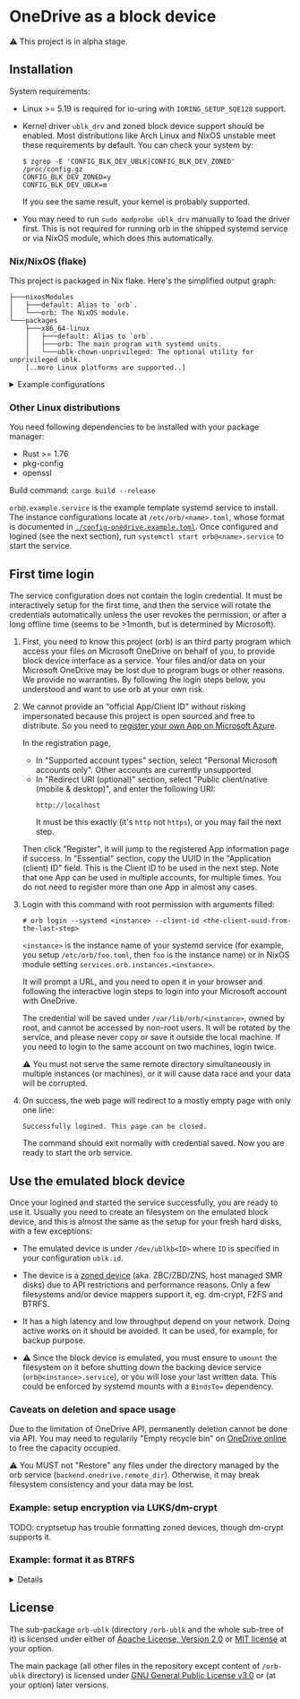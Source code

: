 # OneDrive as a block device

:warning: This project is in alpha stage.

## Installation

System requirements:

- Linux >= 5.19 is required for io-uring with `IORING_SETUP_SQE128` support.

- Kernel driver `ublk_drv` and zoned block device support should be enabled.
  Most distributions like Arch Linux and NixOS unstable meet these requirements
  by default. You can check your system by:

  ```console
  $ zgrep -E 'CONFIG_BLK_DEV_UBLK|CONFIG_BLK_DEV_ZONED' /proc/config.gz
  CONFIG_BLK_DEV_ZONED=y
  CONFIG_BLK_DEV_UBLK=m
  ```
  If you see the same result, your kernel is probably supported.

- You may need to run `sudo modprobe ublk_drv` manually to load the driver
  first. This is not required for running orb in the shipped systemd service or
  via NixOS module, which does this automatically.

### Nix/NixOS (flake)

This project is packaged in Nix flake. Here's the simplified output graph:
```
├───nixosModules
│   ├───default: Alias to `orb`.
│   └───orb: The NixOS module.
└───packages
    ├───x86_64-linux
    │   ├───default: Alias to `orb`.
    │   ├───orb: The main program with systemd units.
    │   └───ublk-chown-unprivileged: The optional utility for unprivileged ublk.
    [..more Linux platforms are supported..]
```

<details>

<summary>Example configurations</summary>

To use the orb service, add the flake input `github:oxalica/orb`, and import
its NixOS modules.
```nix
# Example flake.nix for demostration. Please edit your own one to add changes.
{
  inputs.nixpkgs.url = "github:NixOS/nixpkgs/nixos-unstable";
  inputs.orb.url = "github:oxalica/orb";

  outputs = { nixpkgs, orb, ... }: {
    nixosConfigurations.your-system = nixpkgs.lib.nixosSystem {
      system = "x86_64-linux";
      modules = with nixosModules; [
        orb.nixosModules.orb
        ./path/to/your/configuration.nix
      ];
    };
  };
}
```

Now you can use the module in your `configuration.nix`:
```nix
{ ... }:
{
  services.orb.instances = {
    # The instance name. It coresponds to the systemd service
    # `orb@my-device.service`. By default it will not be automatically started.
    "my-device".settings = {
        # Required device id. It's recommended to start at 80.
        # This creates block device `/dev/ublkb80`.
        ublk.id = 80; 
        # Other settings and their defaults can be seen in
        # ./config-onedrive.example.toml
        device = {
          dev_size = "1TiB";
          zone_size = "256MiB";
          min_chunk_size = "1MiB";
          max_chunk_size = "256MiB";
        };
        backend.onedrive.remote_dir = "/orb";
    };
  };

  # If you want to mount the block device, you can create systemd mounts.
  # This is an example.
  systemd.mounts = [
    {
      type = "btrfs";
      # Fill in your filesystem UUID after mkfs.
      what = "/dev/disk/by-uuid/11111111-2222-3333-4444-555555555555";
      where = "/mnt/my-mount-point";
      # Do not forget dependencies.
      requires = [ "orb@my-device.service" ];
      after = [ "orb@my-device.service" ];
      # It's recommended to set `noatime` and `commit=300` to reduce write
      # frequency and amplification, but longer `commit` time risks rollbacking
      # more data on network issues if not `sync`ed. It will not break
      # filesystem consistency though. Set at your own risk.
      options = "noatime,commit=300,compress=zstd:7";
    }
  ];
}
```

Note that the service can only work after login and setup first. See the
following sections for details.

</details>

### Other Linux distributions

You need following dependencies to be installed with your package manager:
- Rust >= 1.76
- pkg-config
- openssl

Build command: `cargo build --release`

`orb@.example.service` is the example template systemd service to install.
The instance configurations locate at `/etc/orb/<name>.toml`, whose format is
documented in
[`./config-onedrive.example.toml`](./config-onedrive.example.toml).
Once configured and logined (see the next section), run
`systemctl start orb@<name>.service` to start the service.

## First time login

The service configuration does not contain the login credential. It must be
interactively setup for the first time, and then the service will rotate the
credentials automatically unless the user revokes the permission, or after a
long offline time (seems to be >1month, but is determined by Microsoft).

1.  First, you need to know this project (orb) is an third party program which
    access your files on Microsoft OneDrive on behalf of you, to provide block
    device interface as a service. Your files and/or data on your Microsoft
    OneDrive may be lost due to program bugs or other reasons. We provide no
    warranties. By following the login steps below, you understood and want to
    use orb at your own risk.

2.  We cannot provide an "official App/Client ID" without risking impersonated
    because this project is open sourced and free to distribute. So you need to
    [register your own App on Microsoft
    Azure](https://portal.azure.com/#view/Microsoft_AAD_RegisteredApps/ApplicationsListBlade).

    In the registration page, 
    - In "Supported account types" section, select "Personal Microsoft accounts
      only". Other accounts are currently unsupported.
    - In "Redirect URI (optional)" section, select "Public client/native
      (mobile & desktop)", and enter the following URI:
      ```text
      http://localhost
      ```
      It must be this exactly (it's `http` not `https`), or you may fail the
      next step.

    Then click "Register", it will jump to the registered App information page
    if success. In "Essential" section, copy the UUID in the "Application
    (client) ID" field. This is the Client ID to be used in the next step.
    Note that one App can be used in multiple accounts, for multiple times. You
    do not need to register more than one App in almost any cases.

3.  Login with this command with root permission with arguments filled:
    ```console
    # orb login --systemd <instance> --client-id <the-client-uuid-from-the-last-step>
    ```
    `<instance>` is the instance name of your systemd service (for example, you
    setup `/etc/orb/foo.toml`, then `foo` is the instance name) or in NixOS
    module setting `services.orb.instances.<instance>`.

    It will prompt a URL, and you need to open it in your browser and following
    the interactive login steps to login into your Microsoft account with
    OneDrive.

    The credential will be saved under `/var/lib/orb/<instance>`, owned by
    root, and cannot be accessed by non-root users. It will be rotated by the
    service, and please never copy or save it outside the local machine. If you
    need to login to the same account on two machines, login twice.

    :warning:
    You must not serve the same remote directory simultaneously in multiple
    instances (or machines), or it will cause data race and your data will be
    corrupted.

4.  On success, the web page will redirect to a mostly empty page with only one line:
    ```text
    Successfully logined. This page can be closed.
    ```

    The command should exit normally with credential saved. Now you are ready
    to start the orb service.
   
## Use the emulated block device

Once your logined and started the service successfully, you are ready to use it.
Usually you need to create an filesystem on the emulated block device, and this
is almost the same as the setup for your fresh hard disks, with a few
exceptions:

- The emulated device is under `/dev/ublkb<ID>` where `ID` is specified in
  your configuration `ublk.id`.

- The device is a
  [zoned device](https://zonedstorage.io/docs/introduction/zoned-storage)
  (aka. ZBC/ZBD/ZNS, host managed SMR disks) due to API restrictions and
  performance reasons. Only a few filesystems and/or device mappers support it,
  eg. dm-crypt, F2FS and BTRFS.

- It has a high latency and low throughput depend on your network. Doing
  active works on it should be avoided. It can be used, for example, for
  backup purpose.

- :warning: Since the block device is emulated, you must ensure to `umount` the
  filesystem on it before shutting down the backing device service
  (`orb@<instance>.service`), or you will lose your last written data. This
  could be enforced by systemd mounts with a `BindsTo=` dependency.

### Caveats on deletion and space usage

Due to the limitation of OneDrive API, permanently deletion cannot be done via
API. You may need to regularily "Empty recycle bin" on [OneDrive
online](https://onedrive.live.com) to free the capacity occupied.

:warning: You MUST not "Restore" any files under the directory managed by the
orb service (`backend.onedrive.remote_dir`). Otherwise, it may break filesystem
consistency and your data may be lost.

### Example: setup encryption via LUKS/dm-crypt

TODO: cryptsetup has trouble formatting zoned devices, though dm-crypt supports
it.

### Example: format it as BTRFS

<details>
<summary>
Details
</summary>

:warning: Of course, this will destroy all of your data on the emulated device,
aka. the remote directory in OneDrive holding the data.

It is recommended to format BTRFS with `block-group-tree` feature enabled, to
dramastically reduce mounting time (~50s to ~2s). But unfortunately btrfs-progs
currently had [a bug](https://github.com/kdave/btrfs-progs/issues/765) on it
with zoned device.

If you have a local build of btrfs-progs's [`devel`
branch](https://github.com/kdave/btrfs-progs/tree/devel), you can format with:
```console
# mkfs.btrfs /dev/ublkb<ID> -O block-group-tree
```

Otherwise, for released btrfs-progs, do:
```console
# mkfs.btrfs /dev/ublkb<ID>
```

`zoned` feature will be automatically detected and enabled without manual
specification.

Now you can mount it and do read/write operations. These are recommended mount
options (disable atime, 5min commit time, high level zstd compression enabled):
```console
sudo mount -t btrfs -o noatime,commit=300,compress=zstd:7 /dev/ublkb<ID> /mnt/my-mount-point
```

</details>

## License

The sub-package `orb-ublk` (directory `/orb-ublk` and the whole sub-tree of it)
is licensed under either of [Apache License, Version
2.0](./orb-ublk/LICENSE-APACHE) or [MIT license](./orb-ublk/LICENSE-MIT) at
your option.

The main package (all other files in the repository except content of
`/orb-ublk` directory) is licensed under [GNU General Public License
v3.0](./LICENSE-GPL-3.0) or (at your option) later versions.
